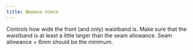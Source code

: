 ```yaml
---
title: Ширина пояса
---
```


Controls how wide the front (and only) waistband is. Make sure that the waistband is at least a little larger than the seam allowance. Seam allowance + 6mm should be the minimum.
